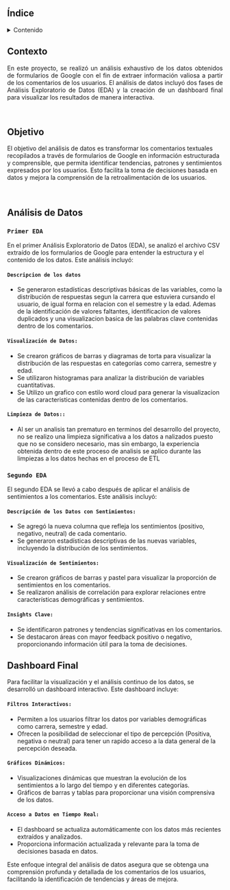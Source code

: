 ## Índice

<!-- TABLE OF CONTENTS -->
<details>
  <summary>Contenido</summary>
  <ol>
    <li><a href="#Índice">Índice</a></li>
    <li><a href="#Contexto">Contexto</a></li>
    <li><a href="#Objetivo">Objetivo</a></li>
    <li><a href="#Análisis-de-Datos">Análisis de Datos</a></li>
    <ul>
      <li><a href="#Primer-EDA">Primer EDA</a></li>
      <li><a href="#Segundo-EDA">Segundo EDA</a></li>
      <li><a href="#Dashboard-Final">Dashboard Final</a></li>
    </ul>
  </ol>
</details>

## Contexto

<p align="justify">
En este proyecto, se realizó un análisis exhaustivo de los datos obtenidos de formularios de Google con el fin de extraer información valiosa a partir de los comentarios de los usuarios. El análisis de datos incluyó dos fases de Análisis Exploratorio de Datos (EDA) y la creación de un dashboard final para visualizar los resultados de manera interactiva.

</p>

<br/>

## Objetivo

El objetivo del análisis de datos es transformar los comentarios textuales recopilados a través de formularios de Google en información estructurada y comprensible, que permita identificar tendencias, patrones y sentimientos expresados por los usuarios. Esto facilita la toma de decisiones basada en datos y mejora la comprensión de la retroalimentación de los usuarios.

<br/>

## Análisis de Datos

### **`Primer EDA`**

En el primer Análisis Exploratorio de Datos (EDA), se analizó el archivo CSV extraído de los formularios de Google para entender la estructura y el contenido de los datos. Este análisis incluyó:

#### **`Descripcion de los datos`**

- Se generaron estadísticas descriptivas básicas de las variables, como la distribución de respuestas segun la carrera que estuviera cursando el usuario, de igual forma en relacion con el semestre y la edad. Ademas de la identificación de valores faltantes, identificacion de valores duplicados y una visualizacion basica de las palabras clave contenidas dentro de los comentarios.

#### **`Visualización de Datos:`**

- Se crearon gráficos de barras y diagramas de torta para visualizar la distribución de las respuestas en categorías como carrera, semestre y edad.
- Se utilizaron histogramas para analizar la distribución de variables cuantitativas.
- Se Utilizo un grafico con estilo word cloud para generar la visualizacion de las caracteristicas contenidas dentro de los comentarios.

#### **`Limpieza de Datos::`**

- Al ser un analisis tan prematuro en terminos del desarrollo del proyecto, no se realizo una limpieza significativa a los datos a nalizados puesto que no se considero necesario, mas sin embargo, la experiencia obtenida dentro de este proceso de analisis se aplico durante las limpiezas a los datos hechas en el proceso de ETL

### **`Segundo EDA`**

El segundo EDA se llevó a cabo después de aplicar el análisis de sentimientos a los comentarios. Este análisis incluyó:

#### **`Descripción de los Datos con Sentimientos:`**

- Se agregó la nueva columna que refleja los sentimientos (positivo, negativo, neutral) de cada comentario.
- Se generaron estadísticas descriptivas de las nuevas variables, incluyendo la distribución de los sentimientos.

#### **`Visualización de Sentimientos:`**

- Se crearon gráficos de barras y pastel para visualizar la proporción de sentimientos en los comentarios.
- Se realizaron análisis de correlación para explorar relaciones entre características demográficas y sentimientos.

#### **`Insights Clave:`**

- Se identificaron patrones y tendencias significativas en los comentarios.
- Se destacaron áreas con mayor feedback positivo o negativo, proporcionando información útil para la toma de decisiones.

## Dashboard Final

Para facilitar la visualización y el análisis continuo de los datos, se desarrolló un dashboard interactivo. Este dashboard incluye:

#### **`Filtros Interactivos:`**

- Permiten a los usuarios filtrar los datos por variables demográficas como carrera, semestre y edad.
- Ofrecen la posibilidad de seleccionar el tipo de percepción (Positiva, negativa o neutral) para tener un rapido acceso a la data general de la percepción deseada.

#### **`Gráficos Dinámicos:`**

- Visualizaciones dinámicas que muestran la evolución de los sentimientos a lo largo del tiempo y en diferentes categorías.
- Gráficos de barras y tablas para proporcionar una visión comprensiva de los datos.

#### **`Acceso a Datos en Tiempo Real:`**

- El dashboard se actualiza automáticamente con los datos más recientes extraídos y analizados.
- Proporciona información actualizada y relevante para la toma de decisiones basada en datos.

Este enfoque integral del análisis de datos asegura que se obtenga una comprensión profunda y detallada de los comentarios de los usuarios, facilitando la identificación de tendencias y áreas de mejora.
